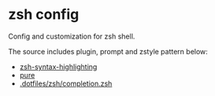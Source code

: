 # zsh config

Config and customization for zsh shell.

The source includes plugin, prompt and zstyle pattern below:
* [zsh-syntax-highlighting](https://github.com/zsh-users/zsh-syntax-highlighting "zsh-syntax-highlighting plugin for zsh shell")
* [pure](https://github.com/sindresorhus/pure "pure prompt for zsh shell")
* [.dotfiles/zsh/completion.zsh](https://github.com/Phantas0s/.dotfiles/blob/master/zsh/completion.zsh "zsh configuration for completion")
